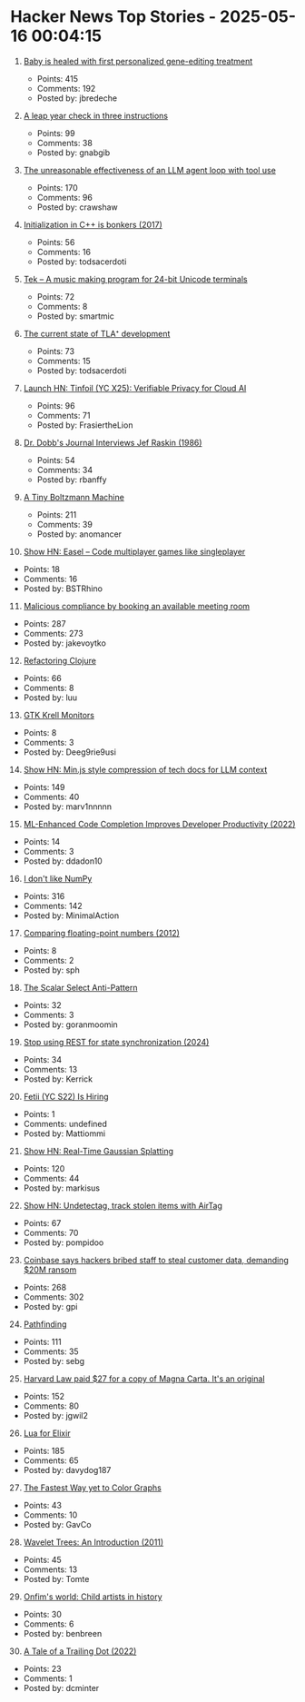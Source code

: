 # Hacker News Top Stories - 2025-05-16 00:04:15

1. [Baby is healed with first personalized gene-editing treatment](https://www.nytimes.com/2025/05/15/health/gene-editing-personalized-rare-disorders.html)
   - Points: 415
   - Comments: 192
   - Posted by: jbredeche

2. [A leap year check in three instructions](https://hueffner.de/falk/blog/a-leap-year-check-in-three-instructions.html)
   - Points: 99
   - Comments: 38
   - Posted by: gnabgib

3. [The unreasonable effectiveness of an LLM agent loop with tool use](https://sketch.dev/blog/agent-loop)
   - Points: 170
   - Comments: 96
   - Posted by: crawshaw

4. [Initialization in C++ is bonkers (2017)](https://blog.tartanllama.xyz/initialization-is-bonkers/)
   - Points: 56
   - Comments: 16
   - Posted by: todsacerdoti

5. [Tek – A music making program for 24-bit Unicode terminals](https://codeberg.org/unspeaker/tek)
   - Points: 72
   - Comments: 8
   - Posted by: smartmic

6. [The current state of TLA⁺ development](https://ahelwer.ca/post/2025-05-15-tla-dev-status/)
   - Points: 73
   - Comments: 15
   - Posted by: todsacerdoti

7. [Launch HN: Tinfoil (YC X25): Verifiable Privacy for Cloud AI](undefined)
   - Points: 96
   - Comments: 71
   - Posted by: FrasiertheLion

8. [Dr. Dobb's Journal Interviews Jef Raskin (1986)](https://computeradsfromthepast.substack.com/p/dr-dobbs-journal-interviews-jef-raskin)
   - Points: 54
   - Comments: 34
   - Posted by: rbanffy

9. [A Tiny Boltzmann Machine](https://eoinmurray.info/boltzmann-machine)
   - Points: 211
   - Comments: 39
   - Posted by: anomancer

10. [Show HN: Easel – Code multiplayer games like singleplayer](https://easel.games/about)
   - Points: 18
   - Comments: 16
   - Posted by: BSTRhino

11. [Malicious compliance by booking an available meeting room](https://www.clientserver.dev/p/malicious-compliance-by-booking-an)
   - Points: 287
   - Comments: 273
   - Posted by: jakevoytko

12. [Refactoring Clojure](https://www.orsolabs.com/post/refactoring-clojure-1/)
   - Points: 66
   - Comments: 8
   - Posted by: luu

13. [GTK Krell Monitors](https://gkrellm.srcbox.net/)
   - Points: 8
   - Comments: 3
   - Posted by: Deeg9rie9usi

14. [Show HN: Min.js style compression of tech docs for LLM context](https://github.com/marv1nnnnn/llm-min.txt)
   - Points: 149
   - Comments: 40
   - Posted by: marv1nnnnn

15. [ML-Enhanced Code Completion Improves Developer Productivity (2022)](https://research.google/blog/ml-enhanced-code-completion-improves-developer-productivity/)
   - Points: 14
   - Comments: 3
   - Posted by: ddadon10

16. [I don't like NumPy](https://dynomight.net/numpy/)
   - Points: 316
   - Comments: 142
   - Posted by: MinimalAction

17. [Comparing floating-point numbers (2012)](https://randomascii.wordpress.com/2012/02/25/comparing-floating-point-numbers-2012-edition/)
   - Points: 8
   - Comments: 2
   - Posted by: sph

18. [The Scalar Select Anti-Pattern](https://matklad.github.io/2025/05/14/scalar-select-aniti-pattern.html)
   - Points: 32
   - Comments: 3
   - Posted by: goranmoomin

19. [Stop using REST for state synchronization (2024)](https://www.mbid.me/posts/stop-using-rest-for-state-synchronization/)
   - Points: 34
   - Comments: 13
   - Posted by: Kerrick

20. [Fetii (YC S22) Is Hiring](https://www.ycombinator.com/companies/fetii/jobs/QDjleWs-senior-operations-manager-fetii)
   - Points: 1
   - Comments: undefined
   - Posted by: Mattiommi

21. [Show HN: Real-Time Gaussian Splatting](https://github.com/axbycc/LiveSplat)
   - Points: 120
   - Comments: 44
   - Posted by: markisus

22. [Show HN: Undetectag, track stolen items with AirTag](https://undetectag.com/)
   - Points: 67
   - Comments: 70
   - Posted by: pompidoo

23. [Coinbase says hackers bribed staff to steal customer data, demanding $20M ransom](https://www.cnbc.com/2025/05/15/coinbase-says-hackers-bribed-staff-to-steal-customer-data-and-are-demanding-20-million-ransom.html)
   - Points: 268
   - Comments: 302
   - Posted by: gpi

24. [Pathfinding](https://juhrjuhr.itch.io/deep-space-exploitation/devlog/945428/9-pathfinding)
   - Points: 111
   - Comments: 35
   - Posted by: sebg

25. [Harvard Law paid $27 for a copy of Magna Carta. It's an original](https://www.nytimes.com/2025/05/15/world/europe/harvard-law-magna-carta-original.html)
   - Points: 152
   - Comments: 80
   - Posted by: jgwil2

26. [Lua for Elixir](https://davelucia.com/blog/lua-elixir)
   - Points: 185
   - Comments: 65
   - Posted by: davydog187

27. [The Fastest Way yet to Color Graphs](https://www.quantamagazine.org/the-fastest-way-yet-to-color-graphs-20250512/)
   - Points: 43
   - Comments: 10
   - Posted by: GavCo

28. [Wavelet Trees: An Introduction (2011)](https://www.alexbowe.com/wavelet-trees/)
   - Points: 45
   - Comments: 13
   - Posted by: Tomte

29. [Onfim's world: Child artists in history](https://resobscura.substack.com/p/onfims-world-medieval-child-artists)
   - Points: 30
   - Comments: 6
   - Posted by: benbreen

30. [A Tale of a Trailing Dot (2022)](https://daniel.haxx.se/blog/2022/05/12/a-tale-of-a-trailing-dot/)
   - Points: 23
   - Comments: 1
   - Posted by: dcminter

